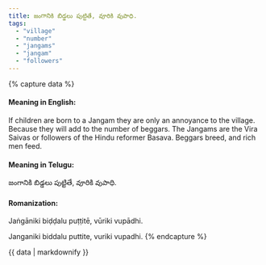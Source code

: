 ```yaml
---
title: జంగానికి బిడ్డలు పుట్టితే, వూరికి వుపాధి.
tags:
  - "village"
  - "number"
  - "jangams"
  - "jangam"
  - "followers"
---
```


{% capture data %}
#### Meaning in English:
If children are born to a Jangam they are only an annoyance to the village.
Because they will add to the number of beggars. The Jangams are the Vira Saivas or followers of the Hindu reformer Basava.
Beggars breed, and rich men feed.

#### Meaning in Telugu:
జంగానికి బిడ్డలు పుట్టితే, వూరికి వుపాధి.

#### Romanization:
Jaṅgāniki biḍḍalu puṭṭitē, vūriki vupādhi.

Janganiki biddalu puttite, vuriki vupadhi.
{% endcapture %}

{{ data | markdownify }}

